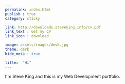 ```yaml
---
permalink: index.html
publish : true
category: sticky

link: http://downloads.steveking.info/cv.pdf
link_text : Get my CV
link_icon : download

image: assets/images/desk.jpg
theme: dark
hide_meta : true

title:  "Hi"
---
```


I'm Steve King and this is my Web Development portfolio.
